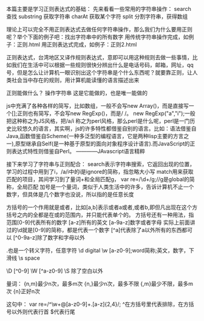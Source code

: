 本篇主要是学习正则表达式的基础：
先来看看一些常用的字符串操作：
search			查找
substring		获取字符串
charAt			获取某个字符
split			分割字符串，获得数组

理论上可以完全不用正则表达式去做任何字符串操作，那么我们为什么要用正则呢？举个下面的例子吧：找出字符串中的所有数字
用传统字符串操作完成，如例子：正则.html
用正则表达式完成，如例子：正则2.html


正则表达式，台湾地区又译作规则表达式，意即可以用这种规则去做一些事情，比如我们在生活中可以根据一些规则很快分辨出什么是电话号码，邮箱，网址，qq号，但是怎么让计算机一眼识别出这个字符串是个什么东西呢？就要靠正则，让人类社会当中存在的规则，用计算机能读懂的语言描述出来

正则能做什么？
操作字符串
这是它能做的，也是唯一能做的


js中充满了各种各样的简写，比如数组，一般不会写new Array()，而是直接写一个[];正则也有简写，不会写new RegExp()，而是/ /。
new RegExp("a","i");一般把这种称之为JS风格，把/a/i   称之为perl风格，那么perl是什么呢，perl是一门历史比较悠久的语言，其实啊，js的许多特性都借鉴自别的语言。比如：语法借鉴自Java,函数借鉴自Scheme(一种多泛型的编程语言，它是两种lisp主要的方言之一),原型继承自Self(是一种基于原型的面向对象程序设计语言).而JavaScript的正则表达式特性则借鉴自Perl。
————JAvascript语言精粹


接下来学习了字符串与正则配合：
search表示字符串搜索，它返回出现的位置，学习的过程中用到了i，/a/i中的i是ignore的简称，指忽略大小写
match用来获取匹配的项目，其间学习到了量词+和全局匹配g，
var re=/\d+/g;//g是global的简称，全局匹配
加号是一个量词，类似于人类生活中的许多，告诉计算机不止一个数字，但具体是几个数字也没说，所以指的是任意长度

方括号的一个作用就是或者，比如[a,b]表示或者a或者,或者b,即但凡出现在这个方括号之内的全都是在或的范围内，并只能代表单个的。
方括号还有一种用法，指范围[0-9]代表所有的数字
[a-z]所有的英文
[a-9a-z]数字或者字母
实际上前面讲过的\d就是[0-9]的简称，都是代表一个数字
[^a]代表除了a以外所有的东西都可以
[^0-9a-z]除了数字和字母以外

.也是一个转义字符，任意字符
\d 		digital
\w 		[a-z0-9];word简称;英文，数字，下滑线
\s 		space

\D 		[^0-9]
\W  	[^a-z0-9]
\S 		除了空白以外


量词：
{n,m}最少n次，最多m次
{n,}最少n次，最多不限
{,m}最少不限，最多m次
{n}正好n次


这句中：
var re=/^\w+@[a-z0-9]+\.[a-z]{2,4}/;
^在方括号里代表排除，在方括号以外则代表行首
$代表行尾